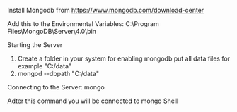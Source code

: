 Install Mongodb from https://www.mongodb.com/download-center


Add this to the Environmental Variables:
C:\Program Files\MongoDB\Server\4.0\bin


Starting the Server
1) Create a folder in your system for enabling mongodb put all data files for example "C:/data"
2) mongod --dbpath "C:/data"


Connecting to the Server:
mongo

Adter this command you will be connected to mongo Shell


